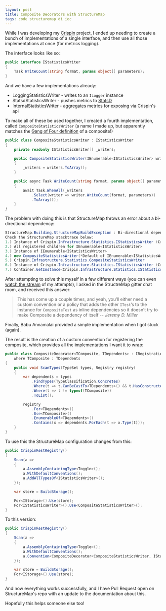 ```yaml
---
layout: post
title: Composite Decorators with StructureMap
tags: code structuremap di ioc
---
```


While I was developing my [Crispin](https://github.com/pondidum/crispin) project, I ended up needing to create a bunch of implementations of a single interface, and then use all those implementations at once (for metrics logging).

The interface looks like so:

```csharp
public interface IStatisticsWriter
{
    Task WriteCount(string format, params object[] parameters);
}
```

And we have a few implementations already:

* LoggingStatisticsWriter - writes to an `ILogger` instance
* StatsdStatisticsWriter - pushes metrics to [StatsD](https://github.com/etsy/statsd)
* InternalStatisticsWriter - aggregates metrics for exposing via Crispin's api

To make all of these be used together, I created a fourth implementation, called `CompositeStatisticsWriter` (a name I made up, but apparently matches the [Gang of Four definition](https://en.wikipedia.org/wiki/Composite_pattern) of a composite!)

```csharp
public class CompositeStatisticsWriter : IStatisticsWriter
{
    private readonly IStatisticsWriter[] _writers;

    public CompositeStatisticsWriter(IEnumerable<IStatisticsWriter> writers)
    {
        _writers = writers.ToArray();
    }

    public async Task WriteCount(string format, params object[] parameters)
    {
        await Task.WhenAll(_writers
            .Select(writer => writer.WriteCount(format, parameters))
            .ToArray());
    }
}
```

The problem with doing this is that StructureMap throws an error about a bi-directional dependency:

```csharp
StructureMap.Building.StructureMapBuildException : Bi-directional dependency relationship detected!
Check the StructureMap stacktrace below:
1.) Instance of Crispin.Infrastructure.Statistics.IStatisticsWriter (Crispin.Infrastructure.Statistics.CompositeStatisticsWriter)
2.) All registered children for IEnumerable<IStatisticsWriter>
3.) Instance of IEnumerable<IStatisticsWriter>
4.) new CompositeStatisticsWriter(*Default of IEnumerable<IStatisticsWriter>*)
5.) Crispin.Infrastructure.Statistics.CompositeStatisticsWriter
6.) Instance of Crispin.Infrastructure.Statistics.IStatisticsWriter (Crispin.Infrastructure.Statistics.CompositeStatisticsWriter)
7.) Container.GetInstance<Crispin.Infrastructure.Statistics.IStatisticsWriter>()
```

After attempting to solve this myself in a few different ways (you can even [watch the stream](https://www.youtube.com/watch?v=2N6cgMBN7ZA) of my attempts), I asked in the StructreMap gitter chat room, and received this answer:

> This has come up a couple times, and yeah, you’ll either need a custom convention or a policy that adds the other `ITest`’s to the instance for `CompositeTest` as inline dependencies so it doesn’t try to make Composite a dependency of itself
> -- <cite>Jeremy D. Miller</cite>

Finally, Babu Annamalai provided a simple implementation when I got stuck (again).

The result is the creation of a custom convention for registering the composite, which provides all the implementations I want it to wrap:

```csharp
public class CompositeDecorator<TComposite, TDependents> : IRegistrationConvention
    where TComposite : TDependents
{
    public void ScanTypes(TypeSet types, Registry registry)
    {
        var dependents = types
            .FindTypes(TypeClassification.Concretes)
            .Where(t => t.CanBeCastTo<TDependents>() && t.HasConstructors())
            .Where(t => t != typeof(TComposite))
            .ToList();

        registry
            .For<TDependents>()
            .Use<TComposite>()
            .EnumerableOf<TDependents>()
            .Contains(x => dependents.ForEach(t => x.Type(t)));
    }
}
```

To use this the StructureMap configuration changes from this:

```csharp
public CrispinRestRegistry()
{
    Scan(a =>
    {
        a.AssemblyContainingType<Toggle>();
        a.WithDefaultConventions();
        a.AddAllTypesOf<IStatisticsWriter>();
    });

    var store = BuildStorage();

    For<IStorage>().Use(store);
    For<IStatisticsWriter>().Use<CompositeStatisticsWriter>();
}
```

To this version:

```csharp
public CrispinRestRegistry()
{
    Scan(a =>
    {
        a.AssemblyContainingType<Toggle>();
        a.WithDefaultConventions();
        a.Convention<CompositeDecorator<CompositeStatisticsWriter, IStatisticsWriter>>();
    });

    var store = BuildStorage();
    For<IStorage>().Use(store);
}
```

And now everything works successfully, and I have Pull Request open on StructureMap's repo with an update to the documentation about this.

Hopefully this helps someone else too!